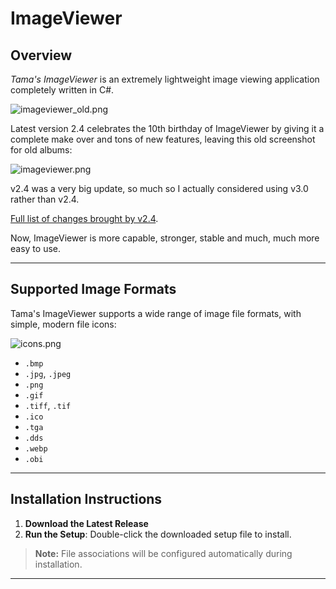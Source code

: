 # ImageViewer

## Overview
*Tama's ImageViewer* is an extremely lightweight image viewing application completely written in C#.

![imageviewer_old.png](https://raw.githubusercontent.com/SpaceDandy-Tama/ImageViewer/master/imageviewer_old.png)

Latest version 2.4 celebrates the 10th birthday of ImageViewer by giving it a complete make over and tons of new features, leaving this old screenshot for old albums:

![imageviewer.png](https://raw.githubusercontent.com/SpaceDandy-Tama/ImageViewer/master/imageviewer.png)

v2.4 was a very big update, so much so I actually considered using v3.0 rather than v2.4.

[Full list of changes brought by v2.4](https://github.com/SpaceDandy-Tama/ImageViewer/blob/master/ImageViewer/Changelog.md).

Now, ImageViewer is more capable, stronger, stable and much, much more easy to use.

---

## Supported Image Formats
Tama's ImageViewer supports a wide range of image file formats, with simple, modern file icons:

![icons.png](https://raw.githubusercontent.com/SpaceDandy-Tama/ImageViewer/master/icons.jpg)

- `.bmp`
- `.jpg`, `.jpeg`
- `.png`
- `.gif`
- `.tiff`, `.tif`
- `.ico`
- `.tga`
- `.dds`
- `.webp`
- `.obi`

---

## Installation Instructions
1. **Download the Latest Release**
2. **Run the Setup**: Double-click the downloaded setup file to install.

> **Note:** File associations will be configured automatically during installation.

---
